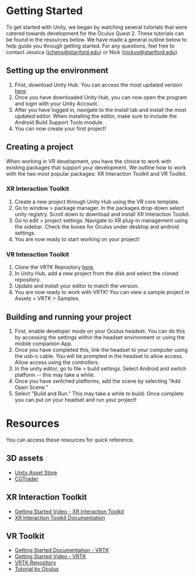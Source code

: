 # Getting Started
To get started with Unity, we began by watching several tutorials that were catered towards development for the Oculus Quest 2. These tutorials can be found in the resources below. We have made a general outline below to help guide you through getting started. For any questions, feel free to contact Jessica (jchens@stanford.edu) or Nick (nickvo@stanford.edu).

## Setting up the environment
1. First, download Unity Hub. You can access the most updated version [here](https://unity3d.com/get-unity/download).
1. Once you have downloaded Unity Hub, you can now open the program and login with your Unity Account.
1. After you have logged in, navigate to the install tab and install the most updated editor. When installing the editor, make sure to include the Android Build Support Tools module.
1. You can now create your first project!


## Creating a project
When working in VR development, you have the choice to work with existing packages that support your development. We outline how to work with the two most popular packages: XR Interaction Toolkit and VR Toolkit.

### XR Interaction Toolkit
1. Create a new project through Unity Hub using the VR core template.
1. Go to window > package manager. In the packages drop-down select unity registry. Scroll down to download and install XR Interaction Toolkit.
1. Go to edit > project settings. Navigate to XR plug-in management using the sidebar. Check the boxes for Oculus under desktop and android settings.
1. You are now ready to start working on your project!

### VR Interaction Toolkit
1. Clone the VRTK Repository [here](https://github.com/ExtendRealityLtd/VRTK).
1. In Unity Hub, add a new project from the disk and select the cloned repository.
1. Update and install your editor to match the version.
1. You are now ready to work with VRTK! You can view a sample project in Assets > VRTK > Samples.


## Building and running your project
1. First, enable developer mode on your Oculus headset. You can do this by accessing the settings within the headset environment or using the mobile companion App.
1. Once you have completed this, link the headset to your computer using the usb-c cable. You will be prompted in the headset to allow access. Allow access using the controllers.
1. In the unity editor, go to file > build settings. Select Android and switch platform -- this may take a while. 
1. Once you have switched platforms, add the scene by selecting "Add Open Scene."
1. Select "Build and Run." This may take a while to build. Once complete you can put on your headset and run your project!

# Resources
You can access these resources for quick reference.
## 3D assets
* [Unity Asset Store](https://assetstore.unity.com/)
* [CGTrader](https://www.cgtrader.com/)

## XR Interaction Toolkit
* [Getting Started Video - XR Interaction Toolkit](https://www.youtube.com/watch?v=06sbOE0KMUo)
* [XR Interaction Toolkit Documentation](https://docs.unity3d.com/Packages/com.unity.xr.interaction.toolkit@0.9/manual/index.html)

## VR Toolkit
* [Getting Started Documentation - VRTK](https://vrtoolkit.readme.io/v3.1.0/docs/getting-started)
* [Getting Started Video - VRTK](https://www.youtube.com/watch?v=H10EcIPPPJU)
* [VRTK Repository](https://github.com/ExtendRealityLtd/VRTK)
* [Tutorial by Oculus](https://developer.oculus.com/documentation/unity/unity-tutorial)